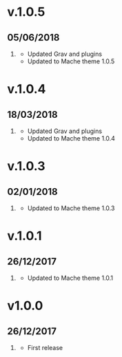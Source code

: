 # v.1.0.5
## 05/06/2018

1. [](#improved)
    * Updated Grav and plugins
    * Updated to Mache theme 1.0.5

# v.1.0.4
## 18/03/2018

1. [](#improved)
    * Updated Grav and plugins
    * Updated to Mache theme 1.0.4

# v.1.0.3
## 02/01/2018

1. [](#improved)
    * Updated to Mache theme 1.0.3

# v.1.0.1
## 26/12/2017

1. [](#improved)
    * Updated to Mache theme 1.0.1

# v1.0.0
## 26/12/2017

1. [](#new)
    * First release
